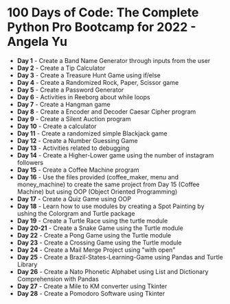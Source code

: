 # 100 Days of Code: The Complete Python Pro Bootcamp for 2022 - Angela Yu

* **Day 1** - Create a Band Name Generator through inputs from the user<br/>
* **Day 2** - Create a Tip Calculator<br/>
* **Day 3** - Create a Treasure Hunt Game using if/else<br/>
* **Day 4** - Create a Randomized Rock, Paper, Scissor game<br/>
* **Day 5** - Create a Password Generator<br/>
* **Day 6** - Activities in Reeborg about while loops <br/>
* **Day 7** - Create a Hangman game<br/>
* **Day 8** - Create a Encoder and Decoder Caesar Cipher program<br/>
* **Day 9** - Create a Silent Auction program<br/>
* **Day 10** - Create a calculator<br/>
* **Day 11** - Create a randomized simple Blackjack game<br/>
* **Day 12** - Create a Number Guessing Game<br/>
* **Day 13** - Activities related to debugging<br/>
* **Day 14** - Create a Higher-Lower game using the number of instagram followers <br/>
* **Day 15** - Create a Coffee Machine program<br/>
* **Day 16** - Use the files provided (coffee_maker, menu and money_machine) to create the same project from Day 15 (Coffee Machine) but using OOP (Object Oriented Programming)<br/>
* **Day 17** - Create a Quiz Game using OOP
* **Day 18** - Learn how to use modules by creating a Spot Painting by ushing the Colorgram and Turtle package
* **Day 19** - Create a Turtle Race using the turtle module
* **Day 20-21** - Create a Snake Game using the Turtle module
* **Day 22** - Create a Pong Game using the Turtle module
* **Day 23** - Create a Crossing Game using the Turtle module
* **Day 24** - Create a Mail Merge Project using "with open"
* **Day 25** - Create a Brazil-States-Learning-Game using Pandas and Turtle Library
* **Day 26** - Create a Nato Phonetic Alphabet using List and Dictionary Comprehension with Pandas
* **Day 27** - Create a Mile to KM converter using Tkinter
* **Day 28** - Create a Pomodoro Software using Tkinter
